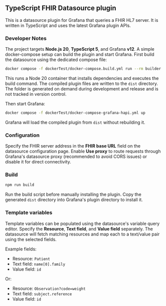 ## TypeScript FHIR Datasource plugin

This is a datasource plugin for Grafana that queries a FHIR HL7 server.
It is written in TypeScript and uses the latest Grafana plugin APIs.

### Developer Notes

The project targets **Node.js 20**, **TypeScript 5**, and Grafana **v12**.
A simple docker-compose setup can build the plugin and start Grafana.
First build the datasource using the dedicated compose file:

```bash
docker compose -f dockerTest/docker-compose.build.yml run --rm builder
```

This runs a Node 20 container that installs dependencies and executes the
build command. The compiled plugin files are written to the `dist` directory.
The folder is generated on demand during development and release and is not
tracked in version control.

Then start Grafana:

```bash
docker compose -f dockerTest/docker-compose-grafana-hapi.yml up
```

Grafana will load the compiled plugin from `dist` without rebuilding it.

### Configuration

Specify the FHIR server address in the **FHIR base URL** field on the datasource configuration page. Enable **Use proxy** to route requests through Grafana's datasource proxy (recommended to avoid CORS issues) or disable it for direct connectivity.

### Build

```bash
npm run build
```
Run the build script before manually installing the plugin. Copy the generated
`dist` directory into Grafana's plugin directory to install it.

### Template variables

Template variables can be populated using the datasource's variable query editor.
Specify the **Resource**, **Text field**, and **Value field** separately. The datasource
will fetch matching resources and map each to a text/value pair using the selected fields.

Example fields:

- Resource: `Patient`
- Text field: `name[0].family`
- Value field: `id`

Or:

- Resource: `Observation?code=weight`
- Text field: `subject.reference`
- Value field: `id`

